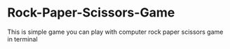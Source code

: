 # Rock-Paper-Scissors-Game
This is simple game you can play with computer rock paper scissors game in terminal
